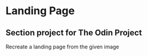 # Landing Page

## Section project for The Odin Project

Recreate a landing page from the given image

